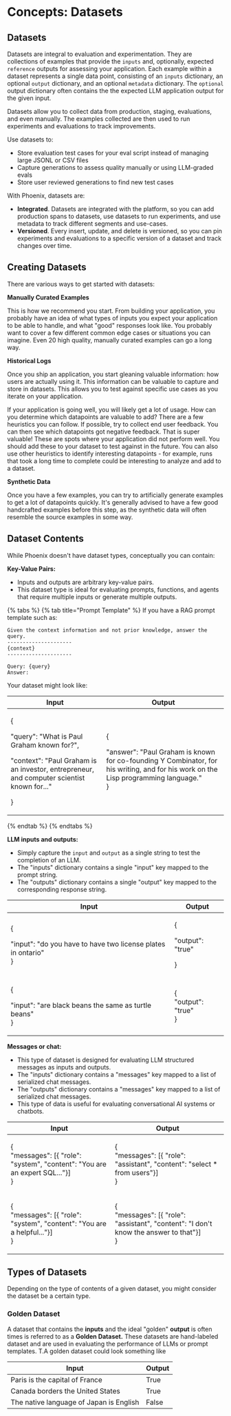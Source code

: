 # Concepts: Datasets

## Datasets

Datasets are integral to evaluation and experimentation. They are collections of examples that provide the `inputs` and, optionally, expected `reference` outputs for assessing your application. Each example within a dataset represents a single data point, consisting of an `inputs` dictionary, an optional `output` dictionary, and an optional `metadata` dictionary. The `optional` output dictionary often contains the the expected LLM application output for the given input.

Datasets allow you to collect data from production, staging, evaluations, and even manually. The examples collected are then used to run experiments and evaluations to track improvements.

Use datasets to:

* Store evaluation test cases for your eval script instead of managing large JSONL or CSV files
* Capture generations to assess quality manually or using LLM-graded evals
* Store user reviewed generations to find new test cases

With Phoenix, datasets are:

* **Integrated**. Datasets are integrated with the platform, so you can add production spans to datasets, use datasets to run experiments, and use metadata to track different segments and use-cases.
* **Versioned**. Every insert, update, and delete is versioned, so you can pin experiments and evaluations to a specific version of a dataset and track changes over time.

## Creating Datasets

There are various ways to get started with datasets:

**Manually Curated Examples**

This is how we recommend you start. From building your application, you probably have an idea of what types of inputs you expect your application to be able to handle, and what "good" responses look like. You probably want to cover a few different common edge cases or situations you can imagine. Even 20 high quality, manually curated examples can go a long way.

**Historical Logs**

Once you ship an application, you start gleaning valuable information: how users are actually using it. This information can be valuable to capture and store in datasets. This allows you to test against specific use cases as you iterate on your application.

If your application is going well, you will likely get a lot of usage. How can you determine which datapoints are valuable to add? There are a few heuristics you can follow. If possible, try to collect end user feedback. You can then see which datapoints got negative feedback. That is super valuable! These are spots where your application did not perform well. You should add these to your dataset to test against in the future. You can also use other heuristics to identify interesting datapoints - for example, runs that took a long time to complete could be interesting to analyze and add to a dataset.

**Synthetic Data**

Once you have a few examples, you can try to artificially generate examples to get a lot of datapoints quickly. It's generally advised to have a few good handcrafted examples before this step, as the synthetic data will often resemble the source examples in some way.

## Dataset Contents

While Phoenix doesn't have dataset types, conceptually you can contain:

**Key-Value Pairs:**

* Inputs and outputs are arbitrary key-value pairs.
* This dataset type is ideal for evaluating prompts, functions, and agents that require multiple inputs or generate multiple outputs.

{% tabs %}
{% tab title="Prompt Template" %}
If you have a RAG prompt template such as:

```
Given the context information and not prior knowledge, answer the query.
---------------------
{context}
---------------------

Query: {query}
Answer:  
```

Your dataset might look like:

| Input                                                                                                                                                              | Output                                                                                                                                                 |
| ------------------------------------------------------------------------------------------------------------------------------------------------------------------ | ------------------------------------------------------------------------------------------------------------------------------------------------------ |
| <p>{</p><p>"query": "What is Paul Graham known for?",</p><p>"context": "Paul Graham is an investor, entrepreneur, and computer scientist known for..."</p><p>}</p> | <p>{</p><p>"answer": "Paul Graham is known for co-founding Y Combinator, for his writing, and for his work on the Lisp programming language."<br>}</p> |
{% endtab %}
{% endtabs %}

**LLM inputs and outputs:**

* Simply capture the `input` and `output` as a single string to test the completion of an LLM.
* The "inputs" dictionary contains a single "input" key mapped to the prompt string.
* The "outputs" dictionary contains a single "output" key mapped to the corresponding response string.

| Input                                                                            | Output                                  |
| -------------------------------------------------------------------------------- | --------------------------------------- |
| <p>{</p><p>"input": "do you have to have two license plates in ontario"<br>}</p> | <p>{</p><p>"output": "true"</p><p>}</p> |
| <p>{</p><p>"input": "are black beans the same as turtle beans"<br>}</p>          | <p>{<br>"output": "true"<br>}</p>       |

**Messages or chat:**

* This type of dataset is designed for evaluating LLM structured messages as inputs and outputs.
* The "inputs" dictionary contains a "messages" key mapped to a list of serialized chat messages.
* The "outputs" dictionary contains a "messages" key mapped to a list of serialized chat messages.
* This type of data is useful for evaluating conversational AI systems or chatbots.

| Input                                                                                     | Output                                                                                              |
| ----------------------------------------------------------------------------------------- | --------------------------------------------------------------------------------------------------- |
| <p>{<br>"messages": [{ "role": "system", "content": "You are an expert SQL..."}]<br>}</p> | <p>{<br>"messages": [{ "role": "assistant", "content": "select * from users"}]<br>}</p>             |
| <p>{<br>"messages": [{ "role": "system", "content": "You are a helpful..."}]<br>}</p>     | <p>{<br>"messages": [{ "role": "assistant", "content": "I don't know the answer to that"}]<br>}</p> |

## Types of Datasets

Depending on the type of contents of a given dataset, you might consider the dataset be a certain type.

### Golden Dataset

A dataset that contains the **inputs** and the ideal "golden" **output** is often times is referred to as a **Golden Dataset.** These datasets are hand-labeled dataset and are used in evaluating the performance of LLMs or prompt templates. T.A golden dataset could look something like

| Input                                   | Output |
| --------------------------------------- | ------ |
| Paris is the capital of France          | True   |
| Canada borders the United States        | True   |
| The native language of Japan is English | False  |
